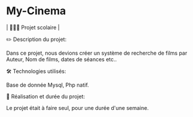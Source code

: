 # My-Cinema
| 👨🏻‍💻 Projet scolaire |




✏️ Description du projet: 

Dans ce projet, nous devions créer un système de recherche de films par Auteur, Nom de films, dates de séances etc..




🛠️ Technologies utilisés:

Base de donnée Mysql, Php natif. 




📖 Réalisation et durée du projet: 

Le projet était à faire seul, pour une durée d'une semaine.
